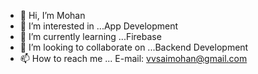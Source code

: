 - 👋 Hi, I’m Mohan
- 👀 I’m interested in ...App Development
- 🌱 I’m currently learning ...Firebase
- 💞️ I’m looking to collaborate on ...Backend Development
- 📫 How to reach me ... E-mail: vvsaimohan@gmail.com

<!---
VennamVenkataSivaNagaSaiMohan/VennamVenkataSivaNagaSaiMohan is a ✨ special ✨ repository because its `README.md` (this file) appears on your GitHub profile.
You can click the Preview link to take a look at your changes.
--->
